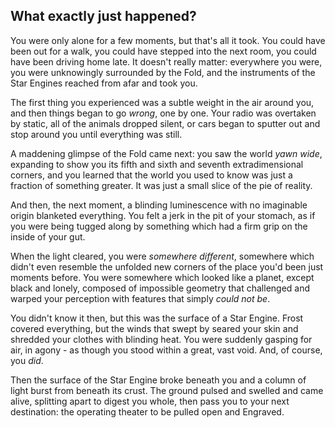 ## What exactly just happened?

You were only alone for a few moments, but that's all it took.  You could have been out for a walk, you could have stepped into the next room, you could have been driving home late.  It doesn't really matter: everywhere you were, you were unknowingly surrounded by the Fold, and the instruments of the Star Engines reached from afar and took you.

The first thing you experienced was a subtle weight in the air around you, and then things began to go _wrong_, one by one.  Your radio was overtaken by static, all of the animals dropped silent, or cars began to sputter out and stop around you until everything was still.

A maddening glimpse of the Fold came next: you saw the world _yawn wide_, expanding to show you its fifth and sixth and seventh extradimensional corners, and you learned that the world you used to know was just a fraction of something greater.  It was just a small slice of the pie of reality.

And then, the next moment, a blinding luminescence with no imaginable origin blanketed everything.  You felt a jerk in the pit of your stomach, as if you were being tugged along by something which had a firm grip on the inside of your gut.

When the light cleared, you were _somewhere different_, somewhere which didn't even resemble the unfolded new corners of the place you'd been just moments before.  You were somewhere which looked like a planet, except black and lonely, composed of impossible geometry that challenged and warped your perception with features that simply _could not be_.

You didn't know it then, but this was the surface of a Star Engine.  Frost covered everything, but the winds that swept by seared your skin and shredded your clothes with blinding heat.  You were suddenly gasping for air, in agony - as though you stood within a great, vast void.  And, of course, you _did_.

Then the surface of the Star Engine broke beneath you and a column of light burst from beneath its crust.  The ground pulsed and swelled and came alive, splitting apart to digest you whole, then pass you to your next destination: the operating theater to be pulled open and Engraved.
